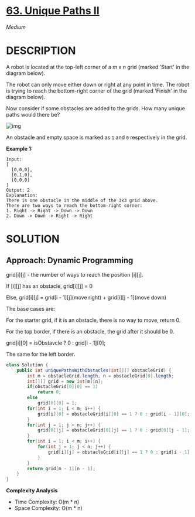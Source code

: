 # [63. Unique Paths II](https://leetcode.com/problems/unique-paths-ii/)

*Medium*

# DESCRIPTION

A robot is located at the top-left corner of a *m* x *n* grid (marked 'Start' in the diagram below).

The robot can only move either down or right at any point in time. The robot is trying to reach the bottom-right corner of the grid (marked 'Finish' in the diagram below).

Now consider if some obstacles are added to the grids. How many unique paths would there be?

![img](https://assets.leetcode.com/uploads/2018/10/22/robot_maze.png)

An obstacle and empty space is marked as `1` and `0` respectively in the grid.

**Example 1:**

```
Input:
[
  [0,0,0],
  [0,1,0],
  [0,0,0]
]
Output: 2
Explanation:
There is one obstacle in the middle of the 3x3 grid above.
There are two ways to reach the bottom-right corner:
1. Right -> Right -> Down -> Down
2. Down -> Down -> Right -> Right
```

# SOLUTION

## Approach: Dynamic Programming

grid\[i\]\[j\] - the number of ways to reach the position \[i\]\[j\].

If \[i\]\[j\] has an obstacle, grid\[i\]\[j\] = 0

Else, grid\[i\]\[j\] = grid\[i - 1\]\[j\](move right) + grid\[i\]\[j - 1\](move down)

The base cases are:

For the starter grid, if it is an obstacle, there is no way to move, return 0.

For the top border, if there is an obstacle, the grid after it should be 0.

grid\[i\]\[0\] = isObstavcle ? 0 : grid\[i - 1\]\[0\];

The same for the left border.

```java
class Solution {
    public int uniquePathsWithObstacles(int[][] obstacleGrid) {
        int m = obstacleGrid.length, n = obstacleGrid[0].length;
        int[][] grid = new int[m][n];
        if(obstacleGrid[0][0] == 1)
            return 0;
        else
            grid[0][0] = 1;
        for(int i = 1; i < m; i++) {
            grid[i][0] = obstacleGrid[i][0] == 1 ? 0 : grid[i - 1][0];
        }
        for(int j = 1; j < n; j++) {
            grid[0][j] = obstacleGrid[0][j] == 1 ? 0 : grid[0][j - 1];
        }
        for(int i = 1; i < m; i++) {
            for(int j = 1; j < n; j++) {
                grid[i][j] = obstacleGrid[i][j] == 1 ? 0 : grid[i - 1][j] + grid[i][j - 1];
            }
        }
        return grid[m - 1][n - 1];
    }
}
```

**Complexity Analysis**

- Time Complexity: O(m * n)
- Space Complexity: O(m * n)